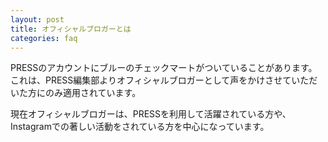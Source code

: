 ```yaml
---
layout: post
title: オフィシャルブロガーとは
categories: faq
---
```


PRESSのアカウントにブルーのチェックマートがついていることがあります。
これは、PRESS編集部よりオフィシャルブロガーとして声をかけさせていただいた方にのみ適用されています。

現在オフィシャルブロガーは、PRESSを利用して活躍されている方や、Instagramでの著しい活動をされている方を中心になっています。
